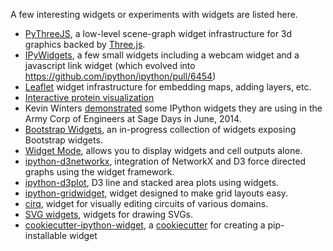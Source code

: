 A few interesting widgets or experiments with widgets are listed here.

* [PyThreeJS](https://github.com/jasongrout/pythreejs), a low-level scene-graph widget infrastructure for 3d graphics backed by [Three.js](http://threejs.org/).
* [IPyWidgets](https://github.com/jasongrout/ipywidgets), a few small widgets including a webcam widget and a javascript link widget (which evolved into https://github.com/ipython/ipython/pull/6454)
* [Leaflet](https://github.com/ellisonbg/leaftletwidget) widget infrastructure for embedding maps, adding layers, etc.
* [Interactive protein visualization](http://mail.scipy.org/pipermail/ipython-dev/2014-September/014831.html)
* Kevin Winters [demonstrated](https://www.youtube.com/watch?v=AntjkbXv1bA) some IPython widgets they are using in the Army Corp of Engineers at Sage Days in June, 2014.
* [Bootstrap Widgets](https://github.com/bollwyvl/ip-bootstrap), an in-progress collection of widgets exposing Bootstrap widgets.
* [Widget Mode](https://github.com/jdfreder/ipython-widgetmode), allows you to display widgets and cell outputs alone.
* [ipython-d3networkx](https://github.com/jdfreder/ipython-d3networkx), integration of NetworkX and D3 force directed graphs using the widget framework.
* [ipython-d3plot](https://github.com/jdfreder/ipython-d3plot), D3 line and stacked area plots using widgets.
* [ipython-gridwidget](https://github.com/jdfreder/ipython-gridwidget), widget designed to make grid layouts easy.
* [cirq](https://github.com/ntezak/cirq), widget for visually editing circuits of various domains.
* [SVG widgets](https://github.com/nworbmot/svgwidgets), widgets for drawing SVGs.
* [cookiecutter-ipython-widget](https://github.com/bollwyvl/cookiecutter-ipython-widget), a [cookiecutter](http://cookiecutter.readthedocs.org/en/latest/) for creating a pip-installable widget